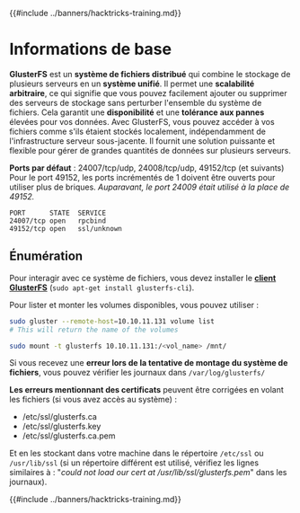 {{#include ../banners/hacktricks-training.md}}

# Informations de base

**GlusterFS** est un **système de fichiers distribué** qui combine le stockage de plusieurs serveurs en un **système unifié**. Il permet une **scalabilité arbitraire**, ce qui signifie que vous pouvez facilement ajouter ou supprimer des serveurs de stockage sans perturber l'ensemble du système de fichiers. Cela garantit une **disponibilité** et une **tolérance aux pannes** élevées pour vos données. Avec GlusterFS, vous pouvez accéder à vos fichiers comme s'ils étaient stockés localement, indépendamment de l'infrastructure serveur sous-jacente. Il fournit une solution puissante et flexible pour gérer de grandes quantités de données sur plusieurs serveurs.

**Ports par défaut** : 24007/tcp/udp, 24008/tcp/udp, 49152/tcp (et suivants)\
Pour le port 49152, les ports incrémentés de 1 doivent être ouverts pour utiliser plus de briques. _Auparavant, le port 24009 était utilisé à la place de 49152._
```
PORT      STATE  SERVICE
24007/tcp open   rpcbind
49152/tcp open   ssl/unknown
```
## Énumération

Pour interagir avec ce système de fichiers, vous devez installer le [**client GlusterFS**](https://download.gluster.org/pub/gluster/glusterfs/LATEST/) (`sudo apt-get install glusterfs-cli`).

Pour lister et monter les volumes disponibles, vous pouvez utiliser :
```bash
sudo gluster --remote-host=10.10.11.131 volume list
# This will return the name of the volumes

sudo mount -t glusterfs 10.10.11.131:/<vol_name> /mnt/
```
Si vous recevez une **erreur lors de la tentative de montage du système de fichiers**, vous pouvez vérifier les journaux dans `/var/log/glusterfs/`

**Les erreurs mentionnant des certificats** peuvent être corrigées en volant les fichiers (si vous avez accès au système) :

- /etc/ssl/glusterfs.ca
- /etc/ssl/glusterfs.key
- /etc/ssl/glusterfs.ca.pem

Et en les stockant dans votre machine dans le répertoire `/etc/ssl` ou `/usr/lib/ssl` (si un répertoire différent est utilisé, vérifiez les lignes similaires à : "_could not load our cert at /usr/lib/ssl/glusterfs.pem_" dans les journaux).

{{#include ../banners/hacktricks-training.md}}

